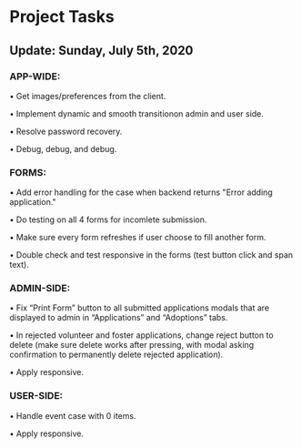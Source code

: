 
#  Project Tasks 					
## Update: Sunday, July 5th, 2020

### APP-WIDE:

•	Get images/preferences from the client.

•	Implement dynamic and smooth transitionon admin and user side.

•	Resolve password recovery.

•	Debug, debug, and debug.

### FORMS:

•	Add error handling for the case when backend returns "Error adding application."

•	Do testing on all 4 forms for incomlete submission.

•	Make sure every form refreshes if user choose to fill another form.

•	Double check and test responsive in the forms (test button click and span text).

### ADMIN-SIDE:

•	Fix “Print Form” button to all submitted applications modals that are displayed to admin in “Applications” and “Adoptions” tabs.

•	In rejected volunteer and foster applications, change reject button to delete (make sure delete works after pressing, with modal asking confirmation to permanently delete rejected application).

•	Apply responsive.

### USER-SIDE:

•	Handle event case with 0 items.

•	Apply responsive.
